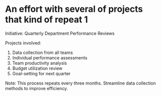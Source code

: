 # An effort with several of projects that kind of repeat 1

Initiative: Quarterly Department Performance Reviews

Projects involved:
1. Data collection from all teams
2. Individual performance assessments
3. Team productivity analysis
4. Budget utilization review
5. Goal-setting for next quarter

Note: This process repeats every three months. Streamline data collection methods to improve efficiency.
